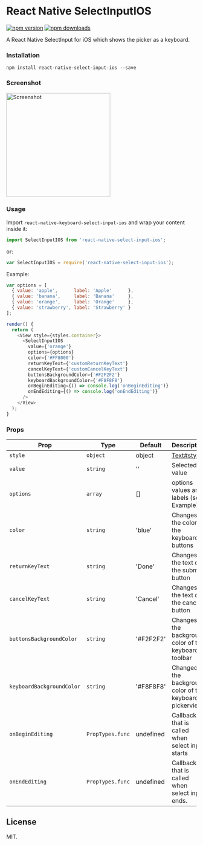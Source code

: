 # React Native SelectInputIOS
[![npm version](https://img.shields.io/npm/v/react-native-select-input-ios.svg?style=flat-square)](https://www.npmjs.com/package/react-native-select-input-ios)
[![npm downloads](https://img.shields.io/npm/dm/react-native-select-input-ios.svg?style=flat-square)](https://www.npmjs.com/package/react-native-select-input-ios)

A React Native SelectInput for iOS which shows the picker as a keyboard.

### Installation
`npm install react-native-select-input-ios --save`

### Screenshot
<img src="https://raw.github.com/markuswind/react-native-select-input-ios/master/screenshots/screenshot.png" alt="Screenshot" style="width: 275px;"/>

### Usage
Import ``react-native-keyboard-select-input-ios`` and wrap your content inside
it:

```js
import SelectInputIOS from 'react-native-select-input-ios';
```

or:
```js
var SelectInputIOS = require('react-native-select-input-ios');
```

Example:
```js
var options = [
  { value: 'apple',      label: 'Apple'      },
  { value: 'banana',     label: 'Banana'     },
  { value: 'orange',     label: 'Orange'     },
  { value: 'strawberry', label: 'Strawberry' }
];

render() {
  return (
    <View style={styles.container}>
      <SelectInputIOS
        value={'orange'}
        options={options}
        color={'#FF8000'}
        returnKeyText={'customReturnKeyText'}
        cancelKeyText={'customCancelKeyText'}
        buttonsBackgroundColor={'#F2F2F2'}
        keyboardBackgroundColor={'#F8F8F8'}
        onBeginEditing={() => console.log('onBeginEditing')}
        onEndEditing={() => console.log('onEndEditing')}
      />
    </View>
  );
}
```

### Props

| **Prop**                  | **Type**         | **Default** | **Description**                                                                          |
|---------------------------|------------------|-------------|------------------------------------------------------------------------------------------|
| `style`                   | `object`         | object      |  [Text#style](https://facebook.github.io/react-native/docs/text.html#style "Text#style") |
| `value`                   | `string`         | ''          | Selected value                                                                           |
| `options`                 | `array`          | []          | options values and labels (see Example)                                                  |
| `color`                   | `string`         | 'blue'      | Changes the color of the keyboard buttons                                                |
| `returnKeyText`           | `string`         | 'Done'      | Changes the text of the submit button                                                    |
| `cancelKeyText`           | `string`         | 'Cancel'    | Changes the text of the cancel button                                                    |
| `buttonsBackgroundColor`  | `string`         | '#F2F2F2'   | Changes the background color of the keyboard toolbar                                     |
| `keyboardBackgroundColor` | `string`         | '#F8F8F8'   | Changed the background color of the keyboard pickerview                                  |
| `onBeginEditing`          | `PropTypes.func` | undefined   | Callback that is called when select input starts                                         |
| `onEndEditing`            | `PropTypes.func` | undefined   | Callback that is called when select input ends.                                          |

## License

MIT.
